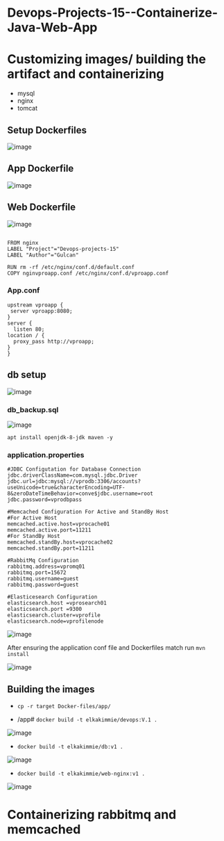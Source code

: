 # Devops-Projects-15--Containerize-Java-Web-App


# Customizing images/ building the artifact and containerizing 
* mysql
* nginx
* tomcat

## Setup Dockerfiles

![image](https://user-images.githubusercontent.com/96833570/213184115-b0cb969f-134d-47a5-81ba-8579261a2297.png)


## App Dockerfile
![image](https://user-images.githubusercontent.com/96833570/213184232-f2a76fcf-8425-4f10-bb8c-4178da30ce4e.png)


</hr>

## Web Dockerfile

![image](https://user-images.githubusercontent.com/96833570/213184443-747c75b2-de49-45b2-94ba-adb8f8067963.png)

```

FROM nginx
LABEL "Project"="Devops-projects-15"
LABEL "Author"="Gulcan"

RUN rm -rf /etc/nginx/conf.d/default.conf
COPY nginvproapp.conf /etc/nginx/conf.d/vproapp.conf
```
### App.conf

```
upstream vproapp {
 server vproapp:8080;
}
server {
  listen 80;
location / {
  proxy_pass http://vproapp;
}
}
```

## db setup

![image](https://user-images.githubusercontent.com/96833570/213186459-1918cd39-c86f-404c-9712-5806c7e6fdf6.png)

### db_backup.sql 

![image](https://user-images.githubusercontent.com/96833570/213186534-581615ce-c5e1-4318-bfec-a97a85b633b8.png)



</hr>

```
apt install openjdk-8-jdk maven -y

```

</hr>

### application.properties

```
#JDBC Configutation for Database Connection
jdbc.driverClassName=com.mysql.jdbc.Driver
jdbc.url=jdbc:mysql://vprodb:3306/accounts?useUnicode=true&characterEncoding=UTF-8&zeroDateTimeBehavior=conve$jdbc.username=root
jdbc.password=vprodbpass

#Memcached Configuration For Active and StandBy Host
#For Active Host
memcached.active.host=vprocache01
memcached.active.port=11211
#For StandBy Host
memcached.standBy.host=vprocache02
memcached.standBy.port=11211

#RabbitMq Configuration
rabbitmq.address=vpromq01
rabbitmq.port=15672
rabbitmq.username=guest
rabbitmq.password=guest

#Elasticesearch Configuration
elasticsearch.host =vprosearch01
elasticsearch.port =9300
elasticsearch.cluster=vprofile
elasticsearch.node=vprofilenode
```


![image](https://user-images.githubusercontent.com/96833570/213188881-7f6adad2-8d91-4189-a382-433829df138e.png)


After ensuring the application conf file and Dockerfiles match run `mvn install`


![image](https://user-images.githubusercontent.com/96833570/213191208-ad683211-7b36-448a-b84c-400c3bbae974.png)


## Building the images

* `cp -r target Docker-files/app/`

* /app# `docker build -t elkakimmie/devops:V.1 .`


![image](https://user-images.githubusercontent.com/96833570/213193458-40f5a4d1-ca73-4221-a131-a2b12310d450.png)

* `docker build -t elkakimmie/db:v1 .`

![image](https://user-images.githubusercontent.com/96833570/213238870-fdac6e05-e092-4332-ad7b-b187cbe184f0.png)


* `docker build -t elkakimmie/web-nginx:v1 .`

![image](https://user-images.githubusercontent.com/96833570/213240331-0d369149-ad57-4217-9744-413dd3480b04.png)

</hr>

# Containerizing rabbitmq and memcached



